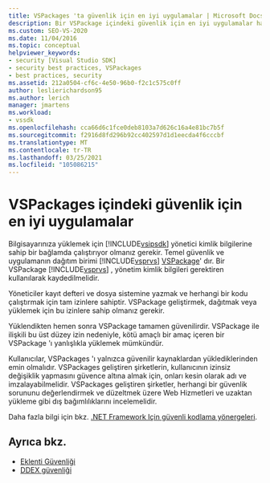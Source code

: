 ```yaml
---
title: VSPackages 'ta güvenlik için en iyi uygulamalar | Microsoft Docs
description: Bir VSPackage içindeki güvenlik için en iyi uygulamalar hakkında bilgi edinin. Bu bir Visual Studio uygulaması için temel güvenlik ve dağıtım birimidir.
ms.custom: SEO-VS-2020
ms.date: 11/04/2016
ms.topic: conceptual
helpviewer_keywords:
- security [Visual Studio SDK]
- security best practices, VSPackages
- best practices, security
ms.assetid: 212a0504-cf6c-4e50-96b0-f2c1c575c0ff
author: leslierichardson95
ms.author: lerich
manager: jmartens
ms.workload:
- vssdk
ms.openlocfilehash: cca66d6c1fce0deb8103a7d626c16a4e81bc7b5f
ms.sourcegitcommit: f2916d8fd296b92cc402597d1d1eecda4f6cccbf
ms.translationtype: MT
ms.contentlocale: tr-TR
ms.lasthandoff: 03/25/2021
ms.locfileid: "105086215"
---
```

# <a name="best-practices-for-security-in-vspackages"></a>VSPackages içindeki güvenlik için en iyi uygulamalar
Bilgisayarınıza yüklemek için [!INCLUDE[vsipsdk](../../extensibility/includes/vsipsdk_md.md)] yönetici kimlik bilgilerine sahip bir bağlamda çalıştırıyor olmanız gerekir. Temel güvenlik ve uygulamanın dağıtım birimi [!INCLUDE[vsprvs](../../code-quality/includes/vsprvs_md.md)] [VSPackage](../../extensibility/internals/vspackages.md)' dır. Bir VSPackage [!INCLUDE[vsprvs](../../code-quality/includes/vsprvs_md.md)] , yönetim kimlik bilgileri gerektiren kullanılarak kaydedilmelidir.

 Yöneticiler kayıt defteri ve dosya sistemine yazmak ve herhangi bir kodu çalıştırmak için tam izinlere sahiptir. VSPackage geliştirmek, dağıtmak veya yüklemek için bu izinlere sahip olmanız gerekir.

 Yüklendikten hemen sonra VSPackage tamamen güvenilirdir. VSPackage ile ilişkili bu üst düzey izin nedeniyle, kötü amaçlı bir amaç içeren bir VSPackage 'ı yanlışlıkla yüklemek mümkündür.

 Kullanıcılar, VSPackages 'ı yalnızca güvenilir kaynaklardan yüklediklerinden emin olmalıdır. VSPackages geliştiren şirketlerin, kullanıcının izinsiz değişiklik yapmasını güvence altına almak için, onları kesin olarak adı ve imzalayabilmelidir. VSPackages geliştiren şirketler, herhangi bir güvenlik sorununu değerlendirmek ve düzeltmek üzere Web Hizmetleri ve uzaktan yükleme gibi dış bağımlılıklarını incelemelidir.

 Daha fazla bilgi için bkz. [.NET Framework Için güvenli kodlama yönergeleri](/previous-versions/visualstudio/visual-studio-2008/d55zzx87(v=vs.90)).

## <a name="see-also"></a>Ayrıca bkz.
- [Eklenti Güvenliği](/previous-versions/1326zbk3(v=vs.140))
- [DDEX güvenliği](/previous-versions/bb163703(v=vs.140))